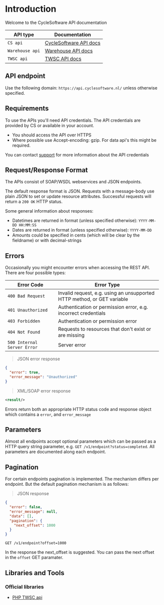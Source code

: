 # Introduction #
Welcome to the CycleSoftware API documentation

| API type | Documentation             |
|-------------|---------------------------|
| `CS api` | [CycleSoftware API docs](index.html) |
| `Warehouse api` | [Warehouse API docs](warehouse.html) |
| `TWSC api` | [TWSC API docs](https://github.com/CycleSoftware/oauth2-twsc/) |

## API endpoint ##

Use the following domain: `https://api.cyclesoftware.nl/` unless otherwise specified.

## Requirements ##

To use the APIs you'll need API credentials. The API credentials are provided by CS or available in your account.

* You should access the API over HTTPS
* Where possible use Accept-encoding: gzip. For data api's this might be required.

<aside class="notice">
  You can contact <a href="mailto:support@cycleesoftware.nl">support</a> for more information about the API credentials
</aside>

## Request/Response Format ##

The APIs consist of SOAP/WSDL webservices and JSON endpoints.

The default response format is JSON. Requests with a message-body use plain JSON to set or update resource attributes. Successful requests will return a `200 OK` HTTP status.

Some general information about responses:

* Datetimes are returned in format (unless specified otherwise): `YYYY-MM-DD HH:MM:SS`
* Dates are returned in format (unless specified otherwise): `YYYY-MM-DD`
* Amounts could be specified in cents (which will be clear by the fieldname) or with decimal-strings

## Errors ##

Occasionally you might encounter errors when accessing the REST API. There are four possible types:

| Error Code                  | Error Type                                                  |
|-----------------------------|-------------------------------------------------------------|
| `400 Bad Request`           | Invalid request, e.g. using an unsupported HTTP method, or GET variable     |
| `401 Unauthorized`          | Authentication or permission error, e.g. incorrect credentials |
| `403 Forbidden`          | Authentication or permission error |
| `404 Not Found`             | Requests to resources that don't exist or are missing       |
| `500 Internal Server Error` | Server error                                                |

> JSON error response

```json
{
  "error": true,
  "error_message": "Unauthorized"
}
```

> XML/SOAP error response

```xml
<result/>
```

Errors return both an appropriate HTTP status code and response object which contains a `error`, and `error_message`

## Parameters ##

Almost all endpoints accept optional parameters which can be passed as a HTTP query string parameter, e.g. `GET /v1/endpoint?status=completed`. All parameters are documented along each endpoint.

## Pagination ##

For certain endpoints pagination is implemented. The mechanism differs per endpoint. But the default pagination mechanism is as follows:

> JSON response

```json
{
  "error": false,
  "error_message": null,
  "data": [],
  "pagination": {
    "next_offset": 1000
  }
}
```

`GET /v1/endpoint?offset=1000`

In the response the next_offset is suggested. You can pass the next offset in the `offset` GET paramater.

## Libraries and Tools ##

### Official libraries ###

- [PHP TWSC api](https://packagist.org/packages/cyclesoftware/oauth2-twsc)
